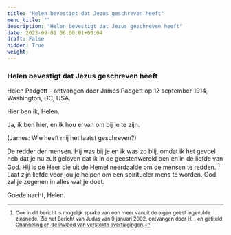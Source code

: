 ```yaml
---
title: "Helen bevestigt dat Jezus geschreven heeft"
menu_title: ""
description: "Helen bevestigt dat Jezus geschreven heeft"
date: 2023-09-01 06:00:01+00:04
draft: False
hidden: True
weight:
---
```

### Helen bevestigt dat Jezus geschreven heeft

Helen Padgett - ontvangen door James Padgett op 12 september 1914, Washington, DC, USA.

Hier ben ik, Helen.

Ja, ik ben hier, en ik hou ervan om bij je te zijn.

(James: Wie heeft mij het laatst geschreven?)

De redder der mensen. Hij was bij je en ik was zo blij, omdat ik het gevoel heb dat je nu zult geloven dat ik in de geestenwereld ben en in de liefde van God. Hij is de Heer die uit de Hemel neerdaalde om de mensen te redden. [^1] Laat zijn liefde voor jou je helpen om een spiritueler mens te worden. God zal je zegenen in alles wat je doet.

Goede nacht, Helen.
<small>

[^1]: Ook in dit bericht is mogelijk sprake van een meer vanuit de eigen geest ingevulde zinsnede. Zie het Bericht van Judas van 9 januari 2002, ontvangen door H__ en getiteld [Channeling en de invloed van verstokte overtuigingen](/4-nl-contemporary-messages/4-1-nl-cont-messages-by-date/4-1-6-nl-messages-2002/nl-2002-1-9-1-hr-judas/).
